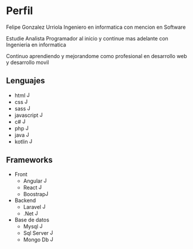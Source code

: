 # **Perfil** 
Felipe Gonzalez Urriola Ingeniero en informatica con mencion en Software

Estudie Analista Programador al inicio y continue mas adelante con Ingenieria en informatica

Continuo aprendiendo y mejorandome como profesional en desarrollo web y desarrollo movil


## **Lenguajes** 
- html <img src="https://cdn-icons-png.flaticon.com/512/1532/1532556.png" alt="JuveR" width="15px">
- css <img src="https://cdn-icons-png.flaticon.com/512/5968/5968242.png" alt="JuveR" width="15px">
- sass <img src="https://cdn-icons-png.flaticon.com/512/5968/5968358.png" alt="JuveR" width="15px">
- javascript <img src="https://cdn-icons-png.flaticon.com/512/5968/5968292.png" alt="JuveR" width="15px">
- c# <img src="https://static-00.iconduck.com/assets.00/c-sharp-c-icon-1822x2048-wuf3ijab.png" alt="JuveR" width="15px">
- php <img src="https://cdn-icons-png.flaticon.com/512/919/919830.png" alt="JuveR" width="15px">
- java <img src="https://cdn-icons-png.flaticon.com/512/226/226777.png" alt="JuveR" width="15px">
- kotlin <img src="https://upload.wikimedia.org/wikipedia/commons/7/74/Kotlin_Icon.png" alt="JuveR" width="15px">

## **Frameworks**
  - Front
    - Angular <img src="https://angular.io/assets/images/logos/angular/angular.png" alt="JuveR" width="15px">
    - React <img src="https://upload.wikimedia.org/wikipedia/commons/thumb/a/a7/React-icon.svg/2300px-React-icon.svg.png" alt="JuveR" width="15px">
    - Boostrap<img src="https://upload.wikimedia.org/wikipedia/commons/thumb/b/b2/Bootstrap_logo.svg/800px-Bootstrap_logo.svg.png" alt="JuveR" width="15px">
  - Backend
    - Laravel <img src="https://static-00.iconduck.com/assets.00/laravel-icon-497x512-uwybstke.png" alt="JuveR" width="15px">
    - .Net <img src="https://upload.wikimedia.org/wikipedia/commons/thumb/7/7d/Microsoft_.NET_logo.svg/2048px-Microsoft_.NET_logo.svg.png" alt="JuveR" width="15px">
  - Base de datos
    - Mysql <img src="https://w7.pngwing.com/pngs/384/848/png-transparent-mysql-php-database-javascript-ajax-carnifex-blue-text-logo-thumbnail.png" alt="JuveR" width="15px">
    - Sql Server <img src="https://w7.pngwing.com/pngs/244/430/png-transparent-microsoft-sql-server-sql-server-management-studio-database-server-microsoft-angle-text-triangle-thumbnail.png" alt="JuveR" width="15px">
    - Mongo Db <img src="https://w7.pngwing.com/pngs/956/695/png-transparent-mongodb-original-wordmark-logo-icon-thumbnail.png" alt="JuveR" width="15px">
    
